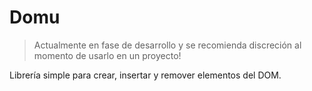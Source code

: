 # Domu

> Actualmente en fase de desarrollo y se recomienda discreción al momento de usarlo en un proyecto!

Librería simple para crear, insertar y remover elementos del DOM.
